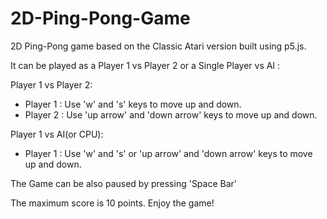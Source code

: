 # 2D-Ping-Pong-Game
2D Ping-Pong game based on the Classic Atari version built using p5.js.

It can be played as a Player 1 vs Player 2 or a Single Player vs AI : 

Player 1 vs Player 2:
<ul>
  <li>Player 1 : Use 'w' and 's' keys to move up and down.</li>
  <li>Player 2 : Use 'up arrow' and 'down arrow' keys to move up and down.</li>
</ul>

Player 1 vs AI(or CPU):
<ul>
  <li>Player 1 : Use 'w' and 's' or 'up arrow' and 'down arrow' keys to move up and down.</li>
</ul>

The Game can be also paused by pressing 'Space Bar'


The maximum score is 10 points. Enjoy the game!
